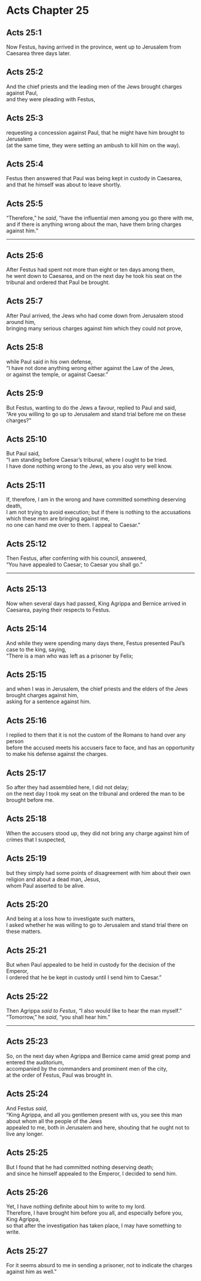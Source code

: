 # Acts Chapter 25

## Acts 25:1

Now Festus, having arrived in the province, went up to Jerusalem from Caesarea three days later.

## Acts 25:2

And the chief priests and the leading men of the Jews brought charges against Paul,  
and they were pleading with Festus,

## Acts 25:3

requesting a concession against Paul, that he might have him brought to Jerusalem  
(at the same time, they were setting an ambush to kill him on the way).

## Acts 25:4

Festus then answered that Paul was being kept in custody in Caesarea,  
and that he himself was about to leave shortly.

## Acts 25:5

“Therefore,” he _said_, “have the influential men among you go there with me,  
and if there is anything wrong about the man, have them bring charges against him.”

---

## Acts 25:6

After Festus had spent not more than eight or ten days among them,  
he went down to Caesarea, and on the next day he took his seat on the tribunal and ordered that Paul be brought.

## Acts 25:7

After Paul arrived, the Jews who had come down from Jerusalem stood around him,  
bringing many serious charges against him which they could not prove,

## Acts 25:8

while Paul said in his own defense,  
“I have not done anything wrong either against the Law of the Jews,  
or against the temple, or against Caesar.”

## Acts 25:9

But Festus, wanting to do the Jews a favour, replied to Paul and said,  
“Are you willing to go up to Jerusalem and stand trial before me on these charges?”

## Acts 25:10

But Paul said,  
“I am standing before Caesar’s tribunal, where I ought to be tried.  
I have done nothing wrong to the Jews, as you also very well know.

## Acts 25:11

If, therefore, I am in the wrong and have committed something deserving death,  
I am not trying to avoid execution; but if there is nothing to the accusations which these men are bringing against me,  
no one can hand me over to them. I appeal to Caesar.”

## Acts 25:12

Then Festus, after conferring with his council, answered,  
“You have appealed to Caesar; to Caesar you shall go.”

---

## Acts 25:13

Now when several days had passed, King Agrippa and Bernice arrived in Caesarea, paying their respects to Festus.

## Acts 25:14

And while they were spending many days there, Festus presented Paul’s case to the king, saying,  
“There is a man who was left as a prisoner by Felix;

## Acts 25:15

and when I was in Jerusalem, the chief priests and the elders of the Jews brought charges against him,  
asking for a sentence against him.

## Acts 25:16

I replied to them that it is not the custom of the Romans to hand over any person  
before the accused meets his accusers face to face, and has an opportunity to make his defense against the charges.

## Acts 25:17

So after they had assembled here, I did not delay;  
on the next day I took my seat on the tribunal and ordered the man to be brought before me.

## Acts 25:18

When the accusers stood up, they did not bring any charge against him of crimes that I suspected,

## Acts 25:19

but they simply had some points of disagreement with him about their own religion and about a dead man, Jesus,  
whom Paul asserted to be alive.

## Acts 25:20

And being at a loss how to investigate such matters,  
I asked whether he was willing to go to Jerusalem and stand trial there on these matters.

## Acts 25:21

But when Paul appealed to be held in custody for the decision of the Emperor,  
I ordered that he be kept in custody until I send him to Caesar.”

## Acts 25:22

Then Agrippa _said to Festus_, “I also would like to hear the man myself.”  
“Tomorrow,” he _said_, “you shall hear him.”

---

## Acts 25:23

So, on the next day when Agrippa and Bernice came amid great pomp and entered the auditorium,  
accompanied by the commanders and prominent men of the city,  
at the order of Festus, Paul was brought in.

## Acts 25:24

And Festus _said_,  
“King Agrippa, and all you gentlemen present with us, you see this man about whom all the people of the Jews  
appealed to me, both in Jerusalem and here, shouting that he ought not to live any longer.

## Acts 25:25

But I found that he had committed nothing deserving death;  
and since he himself appealed to the Emperor, I decided to send him.

## Acts 25:26

Yet, I have nothing definite about him to write to my lord.  
Therefore, I have brought him before you all, and especially before you, King Agrippa,  
so that after the investigation has taken place, I may have something to write.

## Acts 25:27

For it seems absurd to me in sending a prisoner, not to indicate the charges against him as well.”
